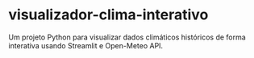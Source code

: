 # visualizador-clima-interativo
Um projeto Python para visualizar dados climáticos históricos de forma interativa usando Streamlit e Open-Meteo API.
